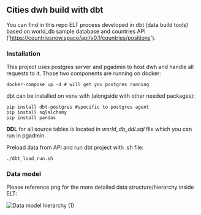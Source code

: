 ## Cities dwh build with dbt

You can find in this repo ELT process developed in dbt (data build tools) based on world_db sample database and countries API ('https://countriesnow.space/api/v0.1/countries/positions').

### Installation
This project uses postgres server and pgadmin to host dwh and handle all requests to it. Those two components are running on docker:
```
docker-compose up -d # will get you postgres running
```
dbt can be installed on venv with (alongside with other needed packages):
```
pip install dbt-postgres #specific to postgres agent
pip install sqlalchemy
pip install pandas
```
**DDL** for all source tables is located in _world_db_ddl.sql_ file which you can run in pgadmin.

Preload data from API and run dbt project with .sh file:
```
./dbt_load_run.sh
```
### Data model
Please reference png for the more detailed data structure/hierarchy inside ELT:

![Data model hierarchy (1)](https://github.com/shardev/dbt_pg_venv_docker/assets/26364512/5f1599f7-5d0e-4849-b6c9-7b4ceb9c803e)
